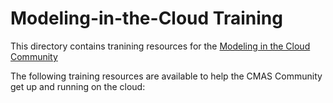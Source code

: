 Modeling-in-the-Cloud Training
==================

This directory contains tranining resources for the [Modeling in the Cloud Community](https://github.com/CMASCenter/modeling-in-the-cloud)

The following training resources are available to help the CMAS Community get up and running on the cloud:

